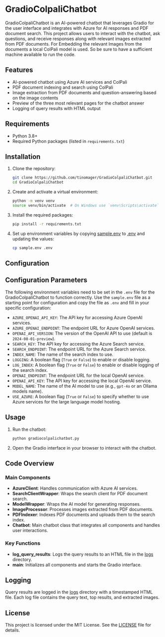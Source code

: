 # GradioColpaliChatbot

GradioColpaliChatbot is an AI-powered chatbot that leverages Gradio for the user interface and integrates with Azure for AI responses and PDF document search. This project allows users to interact with the chatbot, ask questions, and receive responses along with relevant images extracted from PDF documents. For Embedding the relevant Images from the documents a local ColPali model is used. So be sure to have a sufficient machine available to run the code.

## Features

- AI-powered chatbot using Azure AI services and ColPali
- PDF document indexing and search using ColPali
- Image extraction from PDF documents and question-answering based on the image contents
- Preview of the three most relevant pages for the chatbot answer
- Logging of query results with HTML output

## Requirements

- Python 3.8+
- Required Python packages (listed in `requirements.txt`)

## Installation

1. Clone the repository:
    ```sh
    git clone https://github.com/tinomager/GradioColpaliChatbot.git
    cd GradioColpaliChatbot
    ```

2. Create and activate a virtual environment:
    ```sh
    python -m venv venv
    source venv/bin/activate  # On Windows use `venv\Scripts\activate`
    ```

3. Install the required packages:
    ```sh
    pip install -r requirements.txt
    ```

4. Set up environment variables by copying [sample.env](http://_vscodecontentref_/0) to [.env](http://_vscodecontentref_/1) and updating the values:
    ```sh
    cp sample.env .env
    ```

## Configuration

## Configuration Parameters

The following environment variables need to be set in the `.env` file for the GradioColpaliChatbot to function correctly. Use the `sample.env` file as a starting point for configuration and copy the file as `.env` and fill in your specific configuration:

- `AZURE_OPENAI_API_KEY`: The API key for accessing Azure OpenAI services.
- `AZURE_OPENAI_ENDPOINT`: The endpoint URL for Azure OpenAI services.
- `OPENAI_API_VERSION`: The version of the OpenAI API to use (default is `2024-08-01-preview`).
- `SEARCH_KEY`: The API key for accessing the Azure Search service.
- `SEARCH_ENDPOINT`: The endpoint URL for the Azure Search service.
- `INDEX_NAME`: The name of the search index to use.
- `LOGGING`: A boolean flag (`True` or `False`) to enable or disable logging.
- `LOG_INDEX`: A boolean flag (`True` or `False`) to enable or disable logging of the search index.
- `OPENAI_ENDPOINT`: The endpoint URL for the local OpenAI service.
- `OPENAI_API_KEY`: The API key for accessing the local OpenAI service.
- `MODEL_NAME`: The name of the AI model to use (e.g., `gpt-4o` or an Ollama models name).
- `USE_AZURE`: A boolean flag (`True` or `False`) to specify whether to use Azure services for the large language model hosting.

## Usage

1. Run the chatbot:
    ```sh
    python gradiocolpalichatbot.py
    ```

2. Open the Gradio interface in your browser to interact with the chatbot.

## Code Overview

### Main Components

- **AzureClient**: Handles communication with Azure AI services.
- **SearchClientWrapper**: Wraps the search client for PDF document search.
- **ModelWrapper**: Wraps the AI model for generating responses.
- **ImageProcessor**: Processes images extracted from PDF documents.
- **PDFIndexer**: Indexes PDF documents and uploads them to the search index.
- **Chatbot**: Main chatbot class that integrates all components and handles user interactions.

### Key Functions

- **log_query_results**: Logs the query results to an HTML file in the [logs](http://_vscodecontentref_/2) directory.
- **main**: Initializes all components and starts the Gradio interface.

## Logging

Query results are logged in the [logs](http://_vscodecontentref_/3) directory with a timestamped HTML file. Each log file contains the query text, top results, and extracted images.

## License

This project is licensed under the MIT License. See the [LICENSE](http://_vscodecontentref_/4) file for details.